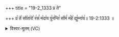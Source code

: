 +++
title = "19-2_1333 प्र ते"

+++
प्र꣡ ते꣢ सो꣣ता꣢रो꣣ र꣢सं꣣ म꣡दा꣢य पु꣣न꣢न्ति꣣ सो꣡मं꣢ म꣣हे꣢ द्यु꣣म्ना꣡य꣢॥ 19-2:1333 ॥

<details><summary>विस्वर-मूलम् (VC)</summary>

प्र ते सोतारो रसं मदाय पुनन्ति सोमं महे द्युम्नाय ॥१३३३॥
</details>